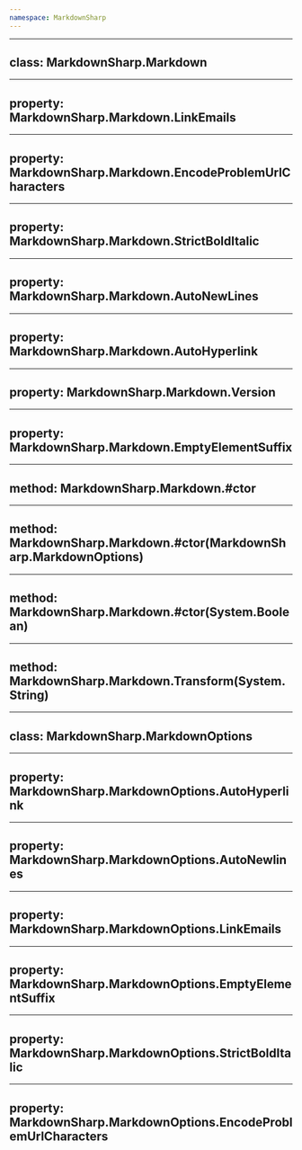 ```yaml
---
namespace: MarkdownSharp
---
```


---
class: MarkdownSharp.Markdown
---

---
property: MarkdownSharp.Markdown.LinkEmails
---

---
property: MarkdownSharp.Markdown.EncodeProblemUrlCharacters
---

---
property: MarkdownSharp.Markdown.StrictBoldItalic
---

---
property: MarkdownSharp.Markdown.AutoNewLines
---

---
property: MarkdownSharp.Markdown.AutoHyperlink
---

---
property: MarkdownSharp.Markdown.Version
---

---
property: MarkdownSharp.Markdown.EmptyElementSuffix
---

---
method: MarkdownSharp.Markdown.#ctor
---

---
method: MarkdownSharp.Markdown.#ctor(MarkdownSharp.MarkdownOptions)
---

---
method: MarkdownSharp.Markdown.#ctor(System.Boolean)
---

---
method: MarkdownSharp.Markdown.Transform(System.String)
---

---
class: MarkdownSharp.MarkdownOptions
---

---
property: MarkdownSharp.MarkdownOptions.AutoHyperlink
---

---
property: MarkdownSharp.MarkdownOptions.AutoNewlines
---

---
property: MarkdownSharp.MarkdownOptions.LinkEmails
---

---
property: MarkdownSharp.MarkdownOptions.EmptyElementSuffix
---

---
property: MarkdownSharp.MarkdownOptions.StrictBoldItalic
---

---
property: MarkdownSharp.MarkdownOptions.EncodeProblemUrlCharacters
---

